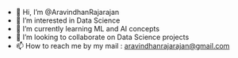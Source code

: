 - 👋 Hi, I’m @AravindhanRajarajan
- 👀 I’m interested in Data Science
- 🌱 I’m currently learning ML and AI concepts
- 💞️ I’m looking to collaborate on Data Science projects
- 📫 How to reach me by my mail : aravindhanrajarajan@gmail.com

<!---
AravindhanRajarajan/AravindhanRajarajan is a ✨ special ✨ repository because its `README.md` (this file) appears on your GitHub profile.
You can click the Preview link to take a look at your changes.
--->
